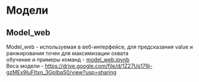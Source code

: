 # Модели  

## Model_web
Model_web - используемая в веб-интерфейсе, для предсказания value и ранжирования точек для максимизации охвата    
обучение и примеры команд - [model_web.ipynb](https://github.com/Pavionio/ad_location_selection/blob/main/models/model_web.ipynb)  
Веса модели - https://drive.google.com/file/d/1Z27Us179j-gzMEx9IuFItxn_3GpIba50/view?usp=sharing
